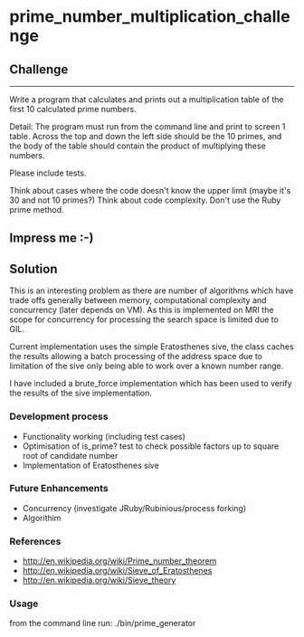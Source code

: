 prime_number_multiplication_challenge
=====================================
## Challenge
-------------------------------------------
Write a program that calculates and prints out a multiplication table of the first 10 calculated prime numbers.

Detail: The program must run from the command line and print to screen 1 table.
Across the top and down the left side should be the 10 primes, and the body of the table should contain the product of multiplying these numbers.

Please include tests.

Think about cases where the code doesn't know the upper limit (maybe it's 30 and not 10 primes?)
Think about code complexity.
Don't use the Ruby prime method.

Impress me :-)
--------------------------------------------


## Solution

This is an interesting problem as there are number of algorithms which have trade offs generally between memory, computational complexity and concurrency (later depends on VM).  As this is implemented on MRI the scope for concurrency for processing the search space is limited due to GIL.

Current implementation uses the simple Eratosthenes sive, the class caches the results allowing a batch processing of the address space due to limitation of the sive only being able to work over a known number range.

I have included a brute_force implementation which has been used to verify the results of the sive implementation.

### Development process
 * Functionality working (including test cases)
 * Optimisation of is_prime? test to check possible factors up to square root of candidate number
 * Implementation of Eratosthenes sive

### Future Enhancements
 * Concurrency (investigate JRuby/Rubinious/process forking)
 * Algorithim

### References
 * http://en.wikipedia.org/wiki/Prime_number_theorem
 * http://en.wikipedia.org/wiki/Sieve_of_Eratosthenes
 * http://en.wikipedia.org/wiki/Sieve_theory

### Usage

from the command line run:
 ./bin/prime_generator


